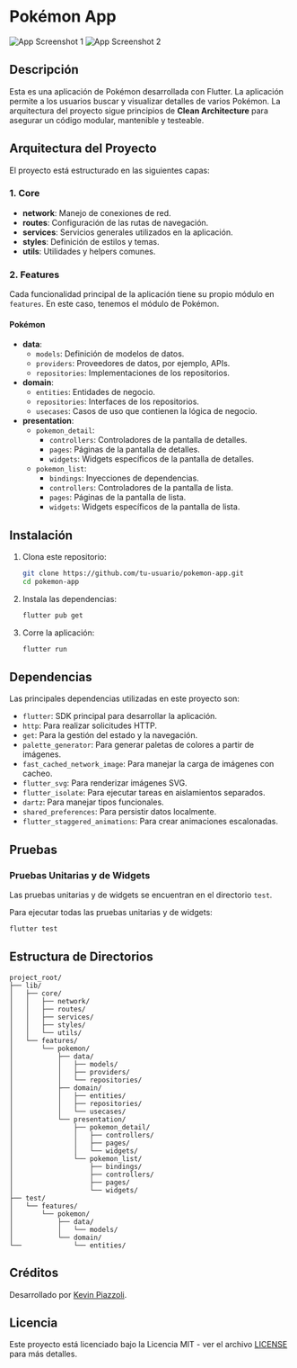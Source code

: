 
# Pokémon App

![App Screenshot 1](./screenshots/screen_1.png) ![App Screenshot 2](./screenshots/screen_2.png)

## Descripción

Esta es una aplicación de Pokémon desarrollada con Flutter. La aplicación permite a los usuarios buscar y visualizar detalles de varios Pokémon. La arquitectura del proyecto sigue principios de **Clean Architecture** para asegurar un código modular, mantenible y testeable.

## Arquitectura del Proyecto

El proyecto está estructurado en las siguientes capas:

### 1. Core

- **network**: Manejo de conexiones de red.
- **routes**: Configuración de las rutas de navegación.
- **services**: Servicios generales utilizados en la aplicación.
- **styles**: Definición de estilos y temas.
- **utils**: Utilidades y helpers comunes.

### 2. Features

Cada funcionalidad principal de la aplicación tiene su propio módulo en `features`. En este caso, tenemos el módulo de Pokémon.

#### Pokémon

- **data**: 
  - `models`: Definición de modelos de datos.
  - `providers`: Proveedores de datos, por ejemplo, APIs.
  - `repositories`: Implementaciones de los repositorios.
- **domain**:
  - `entities`: Entidades de negocio.
  - `repositories`: Interfaces de los repositorios.
  - `usecases`: Casos de uso que contienen la lógica de negocio.
- **presentation**:
  - `pokemon_detail`: 
    - `controllers`: Controladores de la pantalla de detalles.
    - `pages`: Páginas de la pantalla de detalles.
    - `widgets`: Widgets específicos de la pantalla de detalles.
  - `pokemon_list`:
    - `bindings`: Inyecciones de dependencias.
    - `controllers`: Controladores de la pantalla de lista.
    - `pages`: Páginas de la pantalla de lista.
    - `widgets`: Widgets específicos de la pantalla de lista.

## Instalación

1. Clona este repositorio:
   ```sh
   git clone https://github.com/tu-usuario/pokemon-app.git
   cd pokemon-app
   ```

2. Instala las dependencias:
   ```sh
   flutter pub get
   ```

3. Corre la aplicación:
   ```sh
   flutter run
   ```

## Dependencias

Las principales dependencias utilizadas en este proyecto son:

- `flutter`: SDK principal para desarrollar la aplicación.
- `http`: Para realizar solicitudes HTTP.
- `get`: Para la gestión del estado y la navegación.
- `palette_generator`: Para generar paletas de colores a partir de imágenes.
- `fast_cached_network_image`: Para manejar la carga de imágenes con cacheo.
- `flutter_svg`: Para renderizar imágenes SVG.
- `flutter_isolate`: Para ejecutar tareas en aislamientos separados.
- `dartz`: Para manejar tipos funcionales.
- `shared_preferences`: Para persistir datos localmente.
- `flutter_staggered_animations`: Para crear animaciones escalonadas.

## Pruebas

### Pruebas Unitarias y de Widgets

Las pruebas unitarias y de widgets se encuentran en el directorio `test`.

Para ejecutar todas las pruebas unitarias y de widgets:
```sh
flutter test
```

## Estructura de Directorios

```plaintext
project_root/
├── lib/
│   ├── core/
│   │   ├── network/
│   │   ├── routes/
│   │   ├── services/
│   │   ├── styles/
│   │   └── utils/
│   └── features/
│       └── pokemon/
│           ├── data/
│           │   ├── models/
│           │   ├── providers/
│           │   └── repositories/
│           ├── domain/
│           │   ├── entities/
│           │   ├── repositories/
│           │   └── usecases/
│           └── presentation/
│               ├── pokemon_detail/
│               │   ├── controllers/
│               │   ├── pages/
│               │   └── widgets/
│               └── pokemon_list/
│                   ├── bindings/
│                   ├── controllers/
│                   ├── pages/
│                   └── widgets/
├── test/
│   └── features/
│       └── pokemon/
│           ├── data/
│           │   └── models/
│           └── domain/
└──             └── entities/
```

## Créditos

Desarrollado por [Kevin Piazzoli](https://github.com/tu-usuario).

## Licencia

Este proyecto está licenciado bajo la Licencia MIT - ver el archivo [LICENSE](LICENSE) para más detalles.
